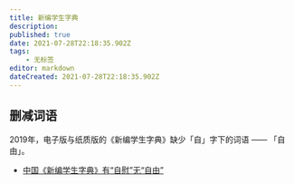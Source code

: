 ```yaml
---
title: 新编学生字典
description: 
published: true
date: 2021-07-28T22:18:35.902Z
tags:
    - 无标签
editor: markdown
dateCreated: 2021-07-28T22:18:35.902Z
---
```


## 删减词语

2019年，电子版与纸质版的《新编学生字典》缺少「自」字下的词语 —— 「自由」。

+ [中国《新编学生字典》有“自慰”无“自由”](https://web.archive.org/web/20201108003717/https://www.rfa.org/mandarin/yataibaodao/renquanfazhi/ql2-04122019100915.html)
